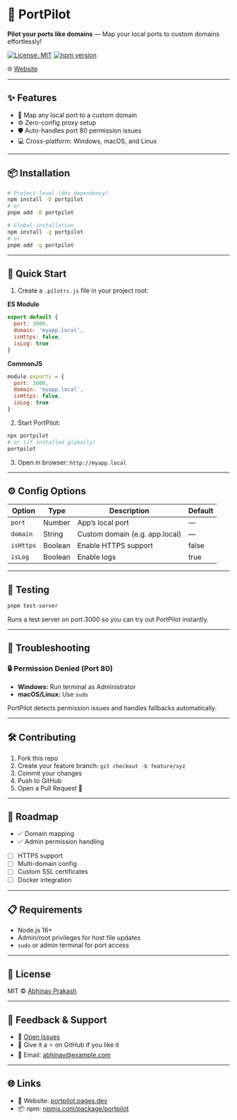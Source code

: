 # 🚀 PortPilot

**Pilot your ports like domains** — Map your local ports to custom domains effortlessly!

[![License: MIT](https://img.shields.io/badge/License-MIT-yellow.svg)](./LICENSE)
[![npm version](https://img.shields.io/npm/v/portpilot.svg)](https://www.npmjs.com/package/portpilot)

🌐 [Website](https://portpilot.pages.dev)

---

## ✨ Features

- 🔄 Map any local port to a custom domain  
- ⚙️ Zero-config proxy setup  
- 🛡️ Auto-handles port 80 permission issues  
- 💻 Cross-platform: Windows, macOS, and Linux  

---

## 📦 Installation

```bash
# Project-level (dev dependency)
npm install -D portpilot
# or
pnpm add -D portpilot

# Global installation
npm install -g portpilot
# or
pnpm add -g portpilot
```

---

## 🚀 Quick Start

1. Create a `.pilotrc.js` file in your project root:

**ES Module**
```js
export default {
  port: 3000,
  domain: 'myapp.local',
  isHttps: false,
  isLog: true
}
```

**CommonJS**
```js
module.exports = {
  port: 3000,
  domain: 'myapp.local',
  isHttps: false,
  isLog: true
}
```

2. Start PortPilot:

```bash
npx portpilot
# or (if installed globally)
portpilot
```

3. Open in browser: `http://myapp.local`

---

## ⚙️ Config Options

| Option     | Type    | Description                     | Default |
|------------|---------|---------------------------------|---------|
| `port`     | Number  | App’s local port                | —       |
| `domain`   | String  | Custom domain (e.g. app.local)  | —       |
| `isHttps`  | Boolean | Enable HTTPS support            | false   |
| `isLog`    | Boolean | Enable logs                     | true    |

---

## 🧪 Testing

```bash
pnpm test-server
```

Runs a test server on port 3000 so you can try out PortPilot instantly.

---

## 🧠 Troubleshooting

### 🔒 Permission Denied (Port 80)

- **Windows:** Run terminal as Administrator  
- **macOS/Linux:** Use `sudo`

PortPilot detects permission issues and handles fallbacks automatically.

---

## 🛠️ Contributing

1. Fork this repo  
2. Create your feature branch: `git checkout -b feature/xyz`  
3. Commit your changes  
4. Push to GitHub  
5. Open a Pull Request 🚀

---

## 🔮 Roadmap

- ✅ Domain mapping
- ✅ Admin permission handling
- [ ] HTTPS support
- [ ] Multi-domain config
- [ ] Custom SSL certificates
- [ ] Docker integration

---

## 📋 Requirements

- Node.js 16+
- Admin/root privileges for host file updates
- `sudo` or admin terminal for port access

---

## 📄 License

MIT © [Abhinav Prakash](https://github.com/rishiyaduwanshi)

---

## 💬 Feedback & Support

- 🐞 [Open Issues](https://github.com/rishiyaduwanshi/portpilot/issues)
- 🌟 Give it a ⭐ on GitHub if you like it
- 📧 Email: [abhinav@example.com](mailto:abhinav@example.com)

---

## 🌐 Links

- 🔗 Website: [portpilot.pages.dev](https://portpilot.pages.dev)
- 📦 npm: [npmjs.com/package/portpilot](https://www.npmjs.com/package/portpilot)

